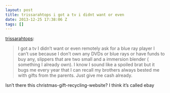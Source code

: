 ```yaml
---
layout: post
title: trissarahtops i got a tv i didnt want or even
date: 2013-12-25 17:38:06 Z
tags: []
---
```

[trissarahtops](http://trissarahtops.tumblr.com/post/71115864435/i-got-a-tv-i-didnt-want-or-even-remotely-ask-for):

> I got a tv I didn’t want or even remotely ask for a blue ray player I can’t use because I don’t own any DVDs or blue rays or have funds to buy any, slippers that are two small and a immersion blender ( something I already own). I know I sound like a spoiled brat but it bugs me every year that I can recall my brothers always bested me with gifts from the parents. Just give me cash already.

Isn’t there this christmas-gift-recycling-website? I think it’s called ebay
